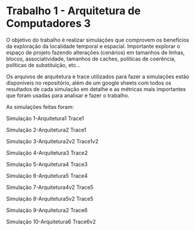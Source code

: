 
# Trabalho 1 - Arquitetura de Computadores 3

O objetivo do trabalho é realizar simulações que comprovem os benefícios da exploração da localidade temporal e espacial. Importante explorar o espaço de projeto fazendo alterações (cenários) em tamanhos de linhas, blocos, associatividade, tamanhos de caches, políticas de coerência, políticas de substituição, etc...

Os arquivos de arquitetura e trace utilizados para fazer a simulações estão disponíveis no repositório, além de um google sheets com todos os resultados de cada simulação em detalhe e as métricas mais importantes que foram usadas para analisar e fazer o trabalho.

As simulações feitas foram:

Simulação 1-Arquitetura1	Trace1

Simulação 2-Arquitetura2	Trace1

Simulação 3-Arquitetura2v2	Trace1v2

Simulação 4-Arquitetura3	Trace2		

Simulação 5-Arquitetura4	Trace3

Simulação 6-Arquitetura5	Trace4	

Simulação 7-Arquitetura4v2	Trace5	

Simulação 8-Arquitetura5v2	Trace5	

Simulação 9-Arquitetura2	Trace6

Simulação 10-Arquitetura6	Trace6v2
